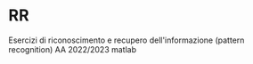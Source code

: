 # RR

Esercizi di riconoscimento e recupero dell'informazione (pattern recognition) AA 2022/2023 
matlab
